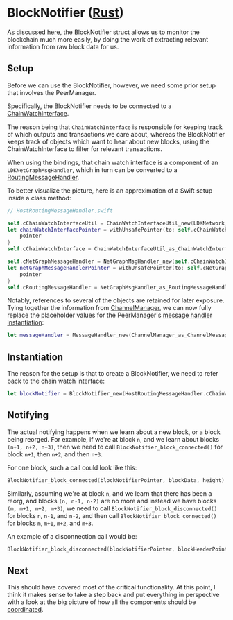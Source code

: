 # BlockNotifier ([Rust](https://docs.rs/lightning/0.0.11/lightning/chain/chaininterface/struct.BlockNotifier.html))

As discussed [here](README.md#chain-monitoring), the BlockNotifier struct allows us to
monitor the blockchain much more easily, by doing the work of extracting relevant information
from raw block data for us.

## Setup

Before we can use the BlockNotifier, however, we need some prior setup that involves the PeerManager.

Specifically, the BlockNotifier needs to be connected to a [ChainWatchInterface](https://docs.rs/lightning/0.0.11/lightning/chain/chaininterface/trait.ChainWatchInterface.html).

The reason being that `ChainWatchInterface` is responsible for keeping track of which outputs and 
transactions we care about, whereas the BlockNotifier keeps track of objects which want to hear about
new blocks, using the ChainWatchInterface to filter for relevant transactions.

When using the bindings, that chain watch interface is a component of an `LDKNetGraphMsgHandler`,
which in turn can be converted to a [RoutingMessageHandler](https://docs.rs/lightning/0.0.11/lightning/ln/msgs/trait.RoutingMessageHandler.html).

To better visualize the picture, here is an approximation of a Swift setup inside a class method:

```swift
// HostRoutingMessageHandler.swift

self.cChainWatchInterfaceUtil = ChainWatchInterfaceUtil_new(LDKNetwork_Testnet)
let chainWatchInterfacePointer = withUnsafePointer(to: self.cChainWatchInterfaceUtil!) { (pointer: UnsafePointer<LDKChainWatchInterfaceUtil>) -> UnsafePointer<LDKChainWatchInterfaceUtil> in
    pointer
}
self.cChainWatchInterface = ChainWatchInterfaceUtil_as_ChainWatchInterface(chainWatchInterfacePointer);

self.cNetGraphMessageHandler = NetGraphMsgHandler_new(self.cChainWatchInterface, logger.cLogger!)
let netGraphMessageHandlerPointer = withUnsafePointer(to: self.cNetGraphMessageHandler!) { (pointer: UnsafePointer<LDKNetGraphMsgHandler>) -> UnsafePointer<LDKNetGraphMsgHandler> in
    pointer
}
self.cRoutingMessageHandler = NetGraphMsgHandler_as_RoutingMessageHandler(netGraphMessageHandlerPointer)
```

Notably, references to several of the objects are retained for later exposure. Tying together
the information from [ChannelManager](ChannelManager.md#next), we can now fully replace the 
placeholder values for the PeerManager's [message handler instantiation](PeerManager.md#message-handler-rust):

```swift
let messageHandler = MessageHandler_new(ChannelManager_as_ChannelMessageHandler(channelMessageHandlerPointer), HostRoutingMessageHandler.cRoutingMessageHandler)
```

## Instantiation

The reason for the setup is that to create a BlockNotifier, we need to refer back to the chain watch interface:

```swift
let blockNotifier = BlockNotifier_new(HostRoutingMessageHandler.cChainWatchInterface)
```

## Notifying

The actual notifying happens when we learn about a new block, or a block being reorged. For example,
if we're at block `n`, and we learn about blocks `(n+1, n+2, n+3)`, then
we need to call `BlockNotifier_block_connected()` for block `n+1`, then `n+2`, and then `n+3`. 

For one block, such a call could look like this:

```swift
BlockNotifier_block_connected(blockNotifierPointer, blockData, height)
``` 

Similarly, assuming we're at block `n`, and we learn that there has been a reorg, and blocks
`(n, n-1, n-2)` are no more and instead we have blocks `(m, m+1, m+2, m+3)`, we need to call
`BlockNotifier_block_disconnected()` for blocks `n`, `n-1`, and `n-2`, and then call 
`BlockNotifier_block_connected()` for blocks `m`, `m+1`, `m+2`, and `m+3`.

An example of a disconnection call would be:

```swift
BlockNotifier_block_disconnected(blockNotifierPointer, blockHeaderPointer, height)
```

## Next

This should have covered most of the critical functionality. At this point, I think it makes 
sense to take a step back and put everything in perspective with a look at the big picture of
how all the components should be [coordinated](Coordination.md).